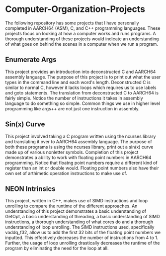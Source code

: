 # Computer-Organization-Projects
The following repository has some projects that I have personally completed in AARCH64 (ASM), C, and C++ programming languages. These projects focus on looking at how a computer works and runs programs. A thorough understanding of these projects would indicate an understanding of what goes on behind the scenes in a computer when we run a program.


## Enumerate Args
This project provides an introduction into deconstructed C and AARCH64 assembly language. The purpose of this project is to print out what the user types in the command line and each word's length. Deconstructed C is similar to normal C, however it lacks loops which requires us to use labels and goto statements. The translation from deconstructed C to AARCH64 is fairly simple. Notice the number of instructions it takes in assembly language to do something so simple. Common things we use in higher level programming like args++ are not just one instruction in assembly.  

## Sin(x) Curve
This project involved taking a C program written using the ncurses library and translating it over to AARCH64 assembly language. The purpose of both these programs is using the ncurses library, print out a sin(x) curve made up of various nonletter symbols. Completion of this project demonstrates a ability to work with floating point numbers in AARCH64 programming. Notice that floatng point numbers require a different kind of register than an int or double would. Floating point numbers also have their own set of arthimetic operation instructions to make use of.

## NEON Intrinsics
This project, written in C++, makes use of SIMD instructions and loop unrolling to compare the runtime of the different approaches. An understanding of this project demonstrates a basic understanding of GetOpt, a basic understanding of threading, a basic understanding of SIMD instructions, a thorough understanding of what cores do and a thorough understanding of loop unrolling. The SIMD instructions used, specifically vaddq_f32, allow us to add the first 32 bits of the floating point numbers we inputted. This effectively decreases the number of instructions from 4 to 1. Further, the usage of loop unrolling drastically decreases the runtime of the program by eliminating the need for the loop at all.
